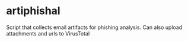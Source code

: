 # artiphishal
Script that collects email artifacts for phishing analysis. Can also upload attachments and urls to VirusTotal
